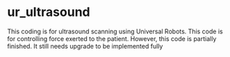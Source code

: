 # ur_ultrasound

This coding is for ultrasound scanning using Universal Robots. This code is for controlling force exerted to the patient. However, this code is partially finished. It still needs upgrade to be implemented fully
